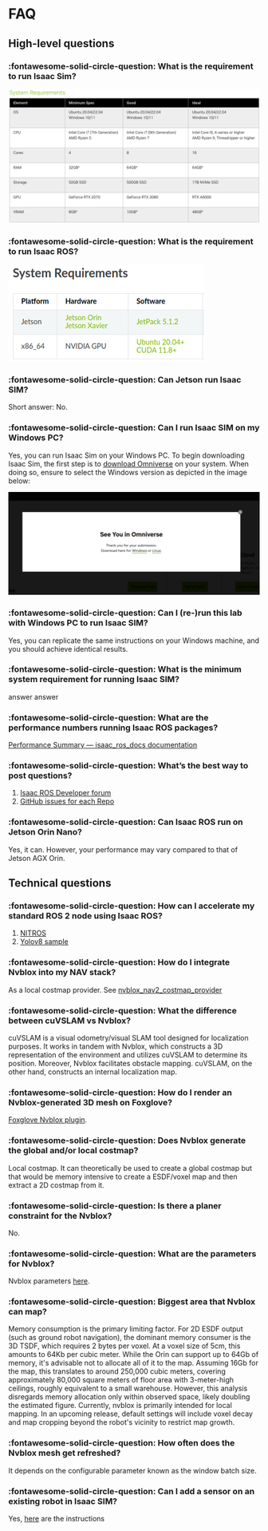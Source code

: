 # FAQ

## High-level questions

### :fontawesome-solid-circle-question: What is the requirement to run Isaac Sim?

![alt text](images/req.png)

### :fontawesome-solid-circle-question: What is the requirement to run Isaac ROS?

![alt text](images/isaac-ros.png)

### :fontawesome-solid-circle-question: Can Jetson run Isaac SIM?

Short answer: No.

### :fontawesome-solid-circle-question: Can I run Isaac SIM on my Windows PC?

Yes, you can run Isaac Sim on your Windows PC. To begin downloading Isaac Sim, the first step is to [download Omniverse](https://www.nvidia.com/en-us/omniverse/download/) on your system. When doing so, ensure to select the Windows version as depicted in the image below:

![alt text](images/omni_windows.png)

### :fontawesome-solid-circle-question: Can I (re-)run this lab with Windows PC to run Isaac SIM?

Yes, you can replicate the same instructions on your Windows machine, and you should achieve identical results.


### :fontawesome-solid-circle-question: What is the minimum system requirement for running Isaac SIM?

answer answer

### :fontawesome-solid-circle-question: What are the performance numbers running Isaac ROS packages?

[Performance Summary — isaac_ros_docs documentation](https://nvidia-isaac-ros.github.io/performance/index.html)

### :fontawesome-solid-circle-question: What’s the best way to post questions?

1. [Isaac ROS Developer forum](https://forums.developer.nvidia.com/c/agx-autonomous-machines/isaac/isaac-ros/600)
2. [GitHub issues for each Repo](https://github.com/orgs/NVIDIA-ISAAC-ROS/repositories)

### :fontawesome-solid-circle-question: Can Isaac ROS run on Jetson Orin Nano?

Yes, it can. However, your performance may vary compared to that of Jetson AGX Orin.

## Technical questions

### :fontawesome-solid-circle-question: How can I accelerate my standard ROS 2 node using Isaac ROS? 

1. [NITROS](https://nvidia-isaac-ros.github.io/concepts/nitros/index.html)
2. [Yolov8 sample](https://nvidia-isaac-ros.github.io/repositories_and_packages/isaac_ros_object_detection/isaac_ros_yolov8/index.html#quickstart)

### :fontawesome-solid-circle-question: How do I integrate Nvblox into my NAV stack?

As a local costmap provider. See [nvblox_nav2_costmap_provider](https://github.com/NVIDIA-ISAAC-ROS/isaac_ros_nvblox/blob/main/nvblox_nav2/src/nvblox_costmap_layer.cpp)

### :fontawesome-solid-circle-question: What the difference between cuVSLAM vs Nvblox?

cuVSLAM is a visual odometry/visual SLAM tool designed for localization purposes. It works in tandem with Nvblox, which constructs a 3D representation of the environment and utilizes cuVSLAM to determine its position. Moreover, Nvblox facilitates obstacle mapping. cuVSLAM, on the other hand, constructs an internal localization map.

### :fontawesome-solid-circle-question: How do I render an Nvblox-generated 3D mesh on Foxglove?

[Foxglove Nvblox plugin](https://github.com/NVIDIA-ISAAC-ROS/isaac_ros_nvblox/tree/release-3.0-prerelease/nvblox_foxglove).

### :fontawesome-solid-circle-question: Does Nvblox generate the global and/or local costmap?

Local costmap. It can theoretically be used to create a global costmap but that would be memory intensive to create a ESDF/voxel map and then extract a 2D costmap from it.

### :fontawesome-solid-circle-question: Is there a planer constraint for the Nvblox?

No.

### :fontawesome-solid-circle-question: What are the parameters for Nvblox?

Nvblox parameters [here](https://www.google.com/url?q=https://nvidia-isaac-ros.github.io/repositories_and_packages/isaac_ros_nvblox/isaac_ros_nvblox/index.html%23api&sa=D&source=docs&ust=1710558497690213&usg=AOvVaw0swOKLgJcyEbvIo3ghhyLl).


### :fontawesome-solid-circle-question: Biggest area that Nvblox can map?


Memory consumption is the primary limiting factor. For 2D ESDF output (such as ground robot navigation), the dominant memory consumer is the 3D TSDF, which requires 2 bytes per voxel. At a voxel size of 5cm, this amounts to 64Kb per cubic meter. While the Orin can support up to 64Gb of memory, it's advisable not to allocate all of it to the map. Assuming 16Gb for the map, this translates to around 250,000 cubic meters, covering approximately 80,000 square meters of floor area with 3-meter-high ceilings, roughly equivalent to a small warehouse. However, this analysis disregards memory allocation only within observed space, likely doubling the estimated figure. Currently, nvblox is primarily intended for local mapping. In an upcoming release, default settings will include voxel decay and map cropping beyond the robot's vicinity to restrict map growth.


### :fontawesome-solid-circle-question: How often does the Nvblox mesh get refreshed?

It depends on the configurable parameter known as the window batch size.

### :fontawesome-solid-circle-question: Can I add a sensor on an existing robot in Isaac SIM?

Yes, [here](https://docs.omniverse.nvidia.com/isaacsim/latest/adding_sensors.html?highlight=sensor#adding-sensors) are the instructions

